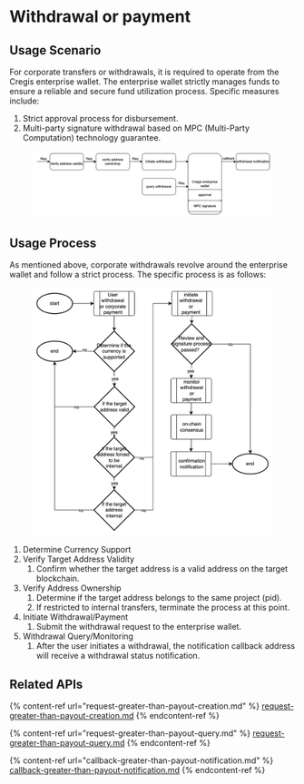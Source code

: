 # Withdrawal or payment

## Usage Scenario <a href="#iv4a-1704960907749" id="iv4a-1704960907749"></a>

For corporate transfers or withdrawals, it is required to operate from the Cregis enterprise wallet. The enterprise wallet strictly manages funds to ensure a reliable and secure fund utilization process. Specific measures include:

1. Strict approval process for disbursement.
2. Multi-party signature withdrawal based on MPC (Multi-Party Computation) technology guarantee.

<figure><img src="../../.gitbook/assets/image (10).png" alt=""><figcaption></figcaption></figure>

## Usage Process <a href="#pwpv-1704960907749" id="pwpv-1704960907749"></a>

As mentioned above, corporate withdrawals revolve around the enterprise wallet and follow a strict process. The specific process is as follows:

<figure><img src="../../.gitbook/assets/image (11).png" alt=""><figcaption></figcaption></figure>



1. Determine Currency Support
2. Verify Target Address Validity
   1. Confirm whether the target address is a valid address on the target blockchain.
3. Verify Address Ownership
   1. Determine if the target address belongs to the same project (pid).
   2. If restricted to internal transfers, terminate the process at this point.
4. Initiate Withdrawal/Payment
   1. Submit the withdrawal request to the enterprise wallet.
5. Withdrawal Query/Monitoring
   1. After the user initiates a withdrawal, the notification callback address will receive a withdrawal status notification.

## Related APIs <a href="#yf8b-1704960516492" id="yf8b-1704960516492"></a>

{% content-ref url="request-greater-than-payout-creation.md" %}
[request-greater-than-payout-creation.md](request-greater-than-payout-creation.md)
{% endcontent-ref %}

{% content-ref url="request-greater-than-payout-query.md" %}
[request-greater-than-payout-query.md](request-greater-than-payout-query.md)
{% endcontent-ref %}

{% content-ref url="callback-greater-than-payout-notification.md" %}
[callback-greater-than-payout-notification.md](callback-greater-than-payout-notification.md)
{% endcontent-ref %}
